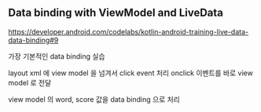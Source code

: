 


## Data binding with ViewModel and LiveData

https://developer.android.com/codelabs/kotlin-android-training-live-data-data-binding#9

가장 기본적인 data binding 실습

layout xml 에 view model 을 넘겨서 click event 처리 onclick 이벤트를 바로 view model 로 전달

view model 의 word, score 값을 data binding 으로 처리

<!--stackedit_data:
eyJoaXN0b3J5IjpbMTA3NzYzNDQyNF19
-->